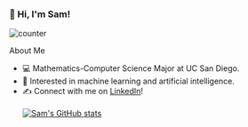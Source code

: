 ### 👋 Hi, I'm Sam!
![counter](https://enb44bntqdlerfp.m.pipedream.net) 

About Me
- 💻 Mathematics-Computer Science Major at UC San Diego.  
- 🤖 Interested in machine learning and artificial intelligence.
- ✍️ Connect with me on [LinkedIn](https://www.linkedin.com/in/samanthaprestrelski/)!
<br> <br> 
[![Sam's GitHub stats](https://github-readme-stats.vercel.app/api?username=sprestrelski&count_private=true&theme=tokyonight&show_icons=true)](https://github.com/sprestrelski/github-readme-stats)
